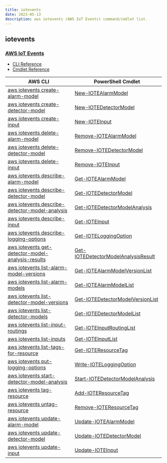 ```yaml
---
title: iotevents
date: 2023-05-13
description: aws iotevents (AWS IoT Events) command/cmdlet list.
---
```


## iotevents

### [AWS IoT Events](https://aws.amazon.com/iot-events/)

* [CLI Reference](https://docs.aws.amazon.com/cli/latest/reference/iotevents/index.html)
* [Cmdlet Reference](https://docs.aws.amazon.com/powershell/latest/reference/items/AWS_IoT_Events_cmdlets.html)

|AWS CLI|PowerShell Cmdlet|
|----|----|
|[aws iotevents create-alarm-model](https://docs.aws.amazon.com/cli/latest/reference/iotevents/create-alarm-model.html)|[New-IOTEAlarmModel](https://docs.aws.amazon.com/powershell/latest/reference/items/New-IOTEAlarmModel.html)|
|[aws iotevents create-detector-model](https://docs.aws.amazon.com/cli/latest/reference/iotevents/create-detector-model.html)|[New-IOTEDetectorModel](https://docs.aws.amazon.com/powershell/latest/reference/items/New-IOTEDetectorModel.html)|
|[aws iotevents create-input](https://docs.aws.amazon.com/cli/latest/reference/iotevents/create-input.html)|[New-IOTEInput](https://docs.aws.amazon.com/powershell/latest/reference/items/New-IOTEInput.html)|
|[aws iotevents delete-alarm-model](https://docs.aws.amazon.com/cli/latest/reference/iotevents/delete-alarm-model.html)|[Remove-IOTEAlarmModel](https://docs.aws.amazon.com/powershell/latest/reference/items/Remove-IOTEAlarmModel.html)|
|[aws iotevents delete-detector-model](https://docs.aws.amazon.com/cli/latest/reference/iotevents/delete-detector-model.html)|[Remove-IOTEDetectorModel](https://docs.aws.amazon.com/powershell/latest/reference/items/Remove-IOTEDetectorModel.html)|
|[aws iotevents delete-input](https://docs.aws.amazon.com/cli/latest/reference/iotevents/delete-input.html)|[Remove-IOTEInput](https://docs.aws.amazon.com/powershell/latest/reference/items/Remove-IOTEInput.html)|
|[aws iotevents describe-alarm-model](https://docs.aws.amazon.com/cli/latest/reference/iotevents/describe-alarm-model.html)|[Get-IOTEAlarmModel](https://docs.aws.amazon.com/powershell/latest/reference/items/Get-IOTEAlarmModel.html)|
|[aws iotevents describe-detector-model](https://docs.aws.amazon.com/cli/latest/reference/iotevents/describe-detector-model.html)|[Get-IOTEDetectorModel](https://docs.aws.amazon.com/powershell/latest/reference/items/Get-IOTEDetectorModel.html)|
|[aws iotevents describe-detector-model-analysis](https://docs.aws.amazon.com/cli/latest/reference/iotevents/describe-detector-model-analysis.html)|[Get-IOTEDetectorModelAnalysis](https://docs.aws.amazon.com/powershell/latest/reference/items/Get-IOTEDetectorModelAnalysis.html)|
|[aws iotevents describe-input](https://docs.aws.amazon.com/cli/latest/reference/iotevents/describe-input.html)|[Get-IOTEInput](https://docs.aws.amazon.com/powershell/latest/reference/items/Get-IOTEInput.html)|
|[aws iotevents describe-logging-options](https://docs.aws.amazon.com/cli/latest/reference/iotevents/describe-logging-options.html)|[Get-IOTELoggingOption](https://docs.aws.amazon.com/powershell/latest/reference/items/Get-IOTELoggingOption.html)|
|[aws iotevents get-detector-model-analysis-results](https://docs.aws.amazon.com/cli/latest/reference/iotevents/get-detector-model-analysis-results.html)|[Get-IOTEDetectorModelAnalysisResult](https://docs.aws.amazon.com/powershell/latest/reference/items/Get-IOTEDetectorModelAnalysisResult.html)|
|[aws iotevents list-alarm-model-versions](https://docs.aws.amazon.com/cli/latest/reference/iotevents/list-alarm-model-versions.html)|[Get-IOTEAlarmModelVersionList](https://docs.aws.amazon.com/powershell/latest/reference/items/Get-IOTEAlarmModelVersionList.html)|
|[aws iotevents list-alarm-models](https://docs.aws.amazon.com/cli/latest/reference/iotevents/list-alarm-models.html)|[Get-IOTEAlarmModelList](https://docs.aws.amazon.com/powershell/latest/reference/items/Get-IOTEAlarmModelList.html)|
|[aws iotevents list-detector-model-versions](https://docs.aws.amazon.com/cli/latest/reference/iotevents/list-detector-model-versions.html)|[Get-IOTEDetectorModelVersionList](https://docs.aws.amazon.com/powershell/latest/reference/items/Get-IOTEDetectorModelVersionList.html)|
|[aws iotevents list-detector-models](https://docs.aws.amazon.com/cli/latest/reference/iotevents/list-detector-models.html)|[Get-IOTEDetectorModelList](https://docs.aws.amazon.com/powershell/latest/reference/items/Get-IOTEDetectorModelList.html)|
|[aws iotevents list-input-routings](https://docs.aws.amazon.com/cli/latest/reference/iotevents/list-input-routings.html)|[Get-IOTEInputRoutingList](https://docs.aws.amazon.com/powershell/latest/reference/items/Get-IOTEInputRoutingList.html)|
|[aws iotevents list-inputs](https://docs.aws.amazon.com/cli/latest/reference/iotevents/list-inputs.html)|[Get-IOTEInputList](https://docs.aws.amazon.com/powershell/latest/reference/items/Get-IOTEInputList.html)|
|[aws iotevents list-tags-for-resource](https://docs.aws.amazon.com/cli/latest/reference/iotevents/list-tags-for-resource.html)|[Get-IOTEResourceTag](https://docs.aws.amazon.com/powershell/latest/reference/items/Get-IOTEResourceTag.html)|
|[aws iotevents put-logging-options](https://docs.aws.amazon.com/cli/latest/reference/iotevents/put-logging-options.html)|[Write-IOTELoggingOption](https://docs.aws.amazon.com/powershell/latest/reference/items/Write-IOTELoggingOption.html)|
|[aws iotevents start-detector-model-analysis](https://docs.aws.amazon.com/cli/latest/reference/iotevents/start-detector-model-analysis.html)|[Start-IOTEDetectorModelAnalysis](https://docs.aws.amazon.com/powershell/latest/reference/items/Start-IOTEDetectorModelAnalysis.html)|
|[aws iotevents tag-resource](https://docs.aws.amazon.com/cli/latest/reference/iotevents/tag-resource.html)|[Add-IOTEResourceTag](https://docs.aws.amazon.com/powershell/latest/reference/items/Add-IOTEResourceTag.html)|
|[aws iotevents untag-resource](https://docs.aws.amazon.com/cli/latest/reference/iotevents/untag-resource.html)|[Remove-IOTEResourceTag](https://docs.aws.amazon.com/powershell/latest/reference/items/Remove-IOTEResourceTag.html)|
|[aws iotevents update-alarm-model](https://docs.aws.amazon.com/cli/latest/reference/iotevents/update-alarm-model.html)|[Update-IOTEAlarmModel](https://docs.aws.amazon.com/powershell/latest/reference/items/Update-IOTEAlarmModel.html)|
|[aws iotevents update-detector-model](https://docs.aws.amazon.com/cli/latest/reference/iotevents/update-detector-model.html)|[Update-IOTEDetectorModel](https://docs.aws.amazon.com/powershell/latest/reference/items/Update-IOTEDetectorModel.html)|
|[aws iotevents update-input](https://docs.aws.amazon.com/cli/latest/reference/iotevents/update-input.html)|[Update-IOTEInput](https://docs.aws.amazon.com/powershell/latest/reference/items/Update-IOTEInput.html)|

